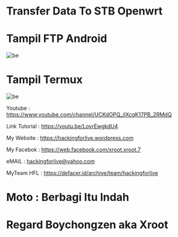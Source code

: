 # Transfer Data To STB Openwrt

# Tampil FTP Android
![be](https://raw.githubusercontent.com/boychongzen18/SFTP_Android/main/ftp.jpg)

# Tampil Termux
![be](https://raw.githubusercontent.com/boychongzen18/SFTP_Android/main/Termux01.jpg)


 Youtube      : https://www.youtube.com/channel/UCKdOPQ_iIXcqK17PB_2RMdQ

Link Tutorial : https://youtu.be/LovrEwgkdU4

My Website    : https://hackingforlive.wordpress.com

My Facebok    : https://web.facebook.com/xroot.xroot.7

eMAIL         : hackingforlive@yahoo.com      

MyTeam HFL    : https://defacer.id/archive/team/hackingforlive

# Moto : Berbagi Itu Indah

# Regard Boychongzen aka Xroot
